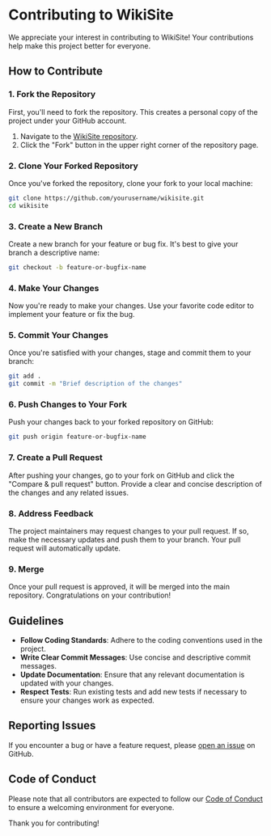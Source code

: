 # Contributing to WikiSite

We appreciate your interest in contributing to WikiSite! Your contributions help make this project better for everyone.

## How to Contribute

### 1. Fork the Repository

First, you'll need to fork the repository. This creates a personal copy of the project under your GitHub account.

1. Navigate to the [WikiSite repository](https://github.com/WebRodent/wikisite).
2. Click the "Fork" button in the upper right corner of the repository page.

### 2. Clone Your Forked Repository

Once you've forked the repository, clone your fork to your local machine:

```bash
git clone https://github.com/yourusername/wikisite.git
cd wikisite
```

### 3. Create a New Branch

Create a new branch for your feature or bug fix. It's best to give your branch a descriptive name:

```bash
git checkout -b feature-or-bugfix-name
```

### 4. Make Your Changes

Now you're ready to make your changes. Use your favorite code editor to implement your feature or fix the bug.

### 5. Commit Your Changes

Once you're satisfied with your changes, stage and commit them to your branch:

```bash
git add .
git commit -m "Brief description of the changes"
```

### 6. Push Changes to Your Fork

Push your changes back to your forked repository on GitHub:

```bash
git push origin feature-or-bugfix-name
```

### 7. Create a Pull Request

After pushing your changes, go to your fork on GitHub and click the "Compare & pull request" button. Provide a clear and concise description of the changes and any related issues.

### 8. Address Feedback

The project maintainers may request changes to your pull request. If so, make the necessary updates and push them to your branch. Your pull request will automatically update.

### 9. Merge

Once your pull request is approved, it will be merged into the main repository. Congratulations on your contribution!

## Guidelines

- **Follow Coding Standards**: Adhere to the coding conventions used in the project.
- **Write Clear Commit Messages**: Use concise and descriptive commit messages.
- **Update Documentation**: Ensure that any relevant documentation is updated with your changes.
- **Respect Tests**: Run existing tests and add new tests if necessary to ensure your changes work as expected.

## Reporting Issues

If you encounter a bug or have a feature request, please [open an issue](https://github.com/WebRodent/wikisite/issues) on GitHub.

## Code of Conduct

Please note that all contributors are expected to follow our [Code of Conduct](CODE_OF_CONDUCT.md) to ensure a welcoming environment for everyone.

Thank you for contributing!
